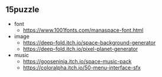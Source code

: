 ## 15puzzle

- font
  - https://www.1001fonts.com/manaspace-font.html
- image
  - https://deep-fold.itch.io/space-background-generator
  - https://deep-fold.itch.io/pixel-planet-generator
- music
  - https://gooseninja.itch.io/space-music-pack
  - https://coloralpha.itch.io/50-menu-interface-sfx
